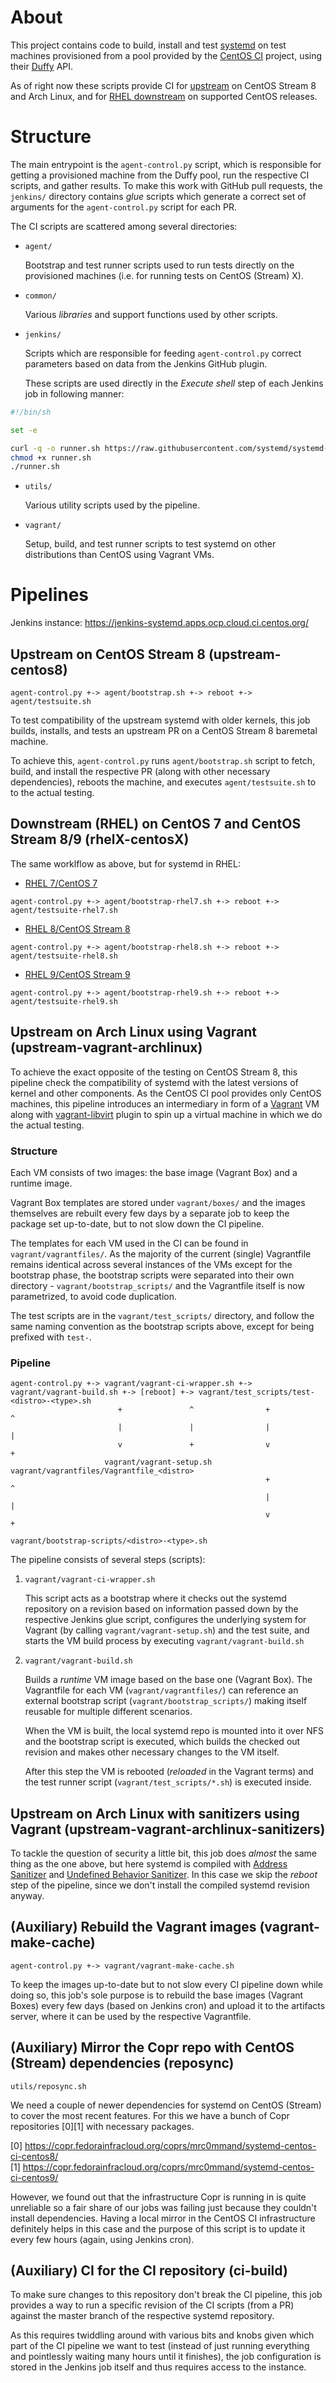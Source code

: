 # About

This project contains code to build, install and test [systemd](https://github.com/systemd/systemd/)
on test machines provisioned from a pool provided by the [CentOS CI](https://wiki.centos.org/QaWiki/CI) project,
using their [Duffy](https://wiki.centos.org/QaWiki/CI/Duffy) API.

As of right now these scripts provide CI for [upstream](https://github.com/systemd/systemd)
on CentOS Stream 8 and Arch Linux, and for [RHEL downstream](https://github.com/redhat-plumbers)
on supported CentOS releases.

# Structure

The main entrypoint is the `agent-control.py` script, which is responsible for
getting a provisioned machine from the Duffy pool, run the respective CI scripts,
and gather results. To make this work with GitHub pull requests, the `jenkins/`
directory contains *glue* scripts which generate a correct set of arguments for
the `agent-control.py` script for each PR.

The CI scripts are scattered among several directories:

* `agent/`

    Bootstrap and test runner scripts used to run tests directly on the provisioned
    machines (i.e. for running tests on CentOS (Stream) X).

* `common/`

    Various *libraries* and support functions used by other scripts.

* `jenkins/`

    Scripts which are responsible for feeding `agent-control.py` correct parameters
    based on data from the Jenkins GitHub plugin.

    These scripts are used directly in the *Execute shell* step of each Jenkins job
    in following manner:

```bash
#!/bin/sh

set -e

curl -q -o runner.sh https://raw.githubusercontent.com/systemd/systemd-centos-ci/master/jenkins/runners/upstream-centos8.sh
chmod +x runner.sh
./runner.sh
```

* `utils/`

    Various utility scripts used by the pipeline.

* `vagrant/`

    Setup, build, and test runner scripts to test systemd on other distributions than CentOS
    using Vagrant VMs.

# Pipelines

Jenkins instance: https://jenkins-systemd.apps.ocp.cloud.ci.centos.org/

## Upstream on CentOS Stream 8 (upstream-centos8)

```
agent-control.py +-> agent/bootstrap.sh +-> reboot +-> agent/testsuite.sh
```

To test compatibility of the upstream systemd with older kernels, this job builds, installs, and
tests an upstream PR on a CentOS Stream 8 baremetal machine.

To achieve this, `agent-control.py` runs `agent/bootstrap.sh` script to fetch, build, and install
the respective PR (along with other necessary dependencies), reboots the machine, and executes
`agent/testsuite.sh` to to the actual testing.

## Downstream (RHEL) on CentOS 7 and CentOS Stream 8/9 (rhelX-centosX)

The same worklflow as above, but for systemd in RHEL:

  * [RHEL 7/CentOS 7](https://github.com/redhat-plumbers/systemd-rhel7)

```
agent-control.py +-> agent/bootstrap-rhel7.sh +-> reboot +-> agent/testsuite-rhel7.sh
```

  * [RHEL 8/CentOS Stream 8](https://github.com/redhat-plumbers/systemd-rhel8)

```
agent-control.py +-> agent/bootstrap-rhel8.sh +-> reboot +-> agent/testsuite-rhel8.sh
```

  * [RHEL 9/CentOS Stream 9](https://github.com/redhat-plumbers/systemd-rhel9)

```
agent-control.py +-> agent/bootstrap-rhel9.sh +-> reboot +-> agent/testsuite-rhel9.sh
```

## Upstream on Arch Linux using Vagrant (upstream-vagrant-archlinux)

To achieve the exact opposite of the testing on CentOS Stream 8, this pipeline check the compatibility
of systemd with the latest versions of kernel and other components. As the CentOS CI
pool provides only CentOS machines, this pipeline introduces an intermediary in form of
a [Vagrant](https://www.vagrantup.com) VM along with [vagrant-libvirt](https://github.com/vagrant-libvirt/vagrant-libvirt)
plugin to spin up a virtual machine in which we do the actual testing.

### Structure

Each VM consists of two images: the base image (Vagrant Box) and a runtime image.

Vagrant Box templates are stored under `vagrant/boxes/` and the images themselves
are rebuilt every few days by a separate job to keep the package set up-to-date,
but to not slow down the CI pipeline.

The templates for each VM used in the CI can be found in `vagrant/vagrantfiles/`.
As the majority of the current (single) Vagrantfile remains identical across several
instances of the VMs except for the bootstrap phase, the bootstrap scripts were
separated into their own directory - `vagrant/bootstrap_scripts/` and the Vagrantfile
itself is now parametrized, to avoid code duplication.

The test scripts are in the `vagrant/test_scripts/` directory, and follow the
same naming convention as the bootstrap scripts above, except for being prefixed
with `test-`.

### Pipeline

```
agent-control.py +-> vagrant/vagrant-ci-wrapper.sh +-> vagrant/vagrant-build.sh +-> [reboot] +-> vagrant/test_scripts/test-<distro>-<type>.sh
                        +               ^                +                 ^
                        |               |                |                 |
                        v               +                v                 +
                     vagrant/vagrant-setup.sh          vagrant/vagrantfiles/Vagrantfile_<distro>
                                                         +                 ^
                                                         |                 |
                                                         v                 +
                                                       vagrant/bootstrap-scripts/<distro>-<type>.sh

```

The pipeline consists of several steps (scripts):

1. `vagrant/vagrant-ci-wrapper.sh`

    This script acts as a bootstrap where it checks out the systemd repository
    on a revision based on information passed down by the respective Jenkins
    glue script, configures the underlying system for Vagrant (by calling
    `vagrant/vagrant-setup.sh`) and the test suite, and starts the VM build process
    by executing `vagrant/vagrant-build.sh`

2. `vagrant/vagrant-build.sh`

    Builds a *runtime* VM image based on the base one (Vagrant Box). The Vagrantfile
    for each VM (`vagrant/vagrantfiles/`) can reference an external bootstrap script
    (`vagrant/bootstrap_scripts/`) making itself reusable for multiple different
    scenarios.

    When the VM is built, the local systemd repo is mounted into it over NFS
    and the bootstrap script is executed, which builds the checked out revision
    and makes other necessary changes to the VM itself.

    After this step the VM is rebooted (*reloaded* in the Vagrant terms) and the
    test runner script (`vagrant/test_scripts/*.sh`) is executed inside.

## Upstream on Arch Linux with sanitizers using Vagrant (upstream-vagrant-archlinux-sanitizers)

To tackle the question of security a little bit, this job does *almost* the same thing
as the one above, but here systemd is compiled with [Address Sanitizer](https://github.com/google/sanitizers/wiki/AddressSanitizer)
and [Undefined Behavior Sanitizer](https://clang.llvm.org/docs/UndefinedBehaviorSanitizer.html). In this
case we skip the *reboot* step of the pipeline, since we don't install the compiled
systemd revision anyway.

## (Auxiliary) Rebuild the Vagrant images (vagrant-make-cache)

```
agent-control.py +-> vagrant/vagrant-make-cache.sh
```

To keep the images up-to-date but to not slow every CI pipeline down while doing so,
this job's sole purpose is to rebuild the base images (Vagrant Boxes) every few days
(based on Jenkins cron) and upload it to the artifacts server, where it can be
used by the respective Vagrantfile.

## (Auxiliary) Mirror the Copr repo with CentOS (Stream) dependencies (reposync)

```
utils/reposync.sh
```

We need a couple of newer dependencies for systemd on CentOS (Stream) to cover the most
recent features. For this we have a bunch of Copr repositories [0][1] with necessary packages.

[0] https://copr.fedorainfracloud.org/coprs/mrc0mmand/systemd-centos-ci-centos8/ \
[1] https://copr.fedorainfracloud.org/coprs/mrc0mmand/systemd-centos-ci-centos9/

However, we found out that the infrastructure Copr is running in is quite unreliable
so a fair share of our jobs was failing just because they couldn't install dependencies.
Having a local mirror in the CentOS CI infrastructure definitely helps in this case and
the purpose of this script is to update it every few hours (again, using Jenkins cron).

## (Auxiliary) CI for the CI repository (ci-build)

To make sure changes to this repository don't break the CI pipeline, this job
provides a way to run a specific revision of the CI scripts (from a PR) against
the master branch of the respective systemd repository.

As this requires twiddling around with various bits and knobs given which part
of the CI pipeline we want to test (instead of just running everything and pointlessly
waiting many hours until it finishes), the job configuration is stored in the Jenkins
job itself and thus requires access to the instance.

